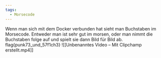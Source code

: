 ```yaml
---
tags:
  - Morsecode
---
```



Wenn man sich mit dem Docker verbunden hat sieht man Buchstaben im Morsecode. Entweder man ist sehr gut im morsen, oder man nimmt die Buchstaben folge auf und spielt sie dann Bild für Bild ab.
flag{punk73_und_57f1ch3}
![[Unbenanntes Video – Mit Clipchamp erstellt.mp4]]